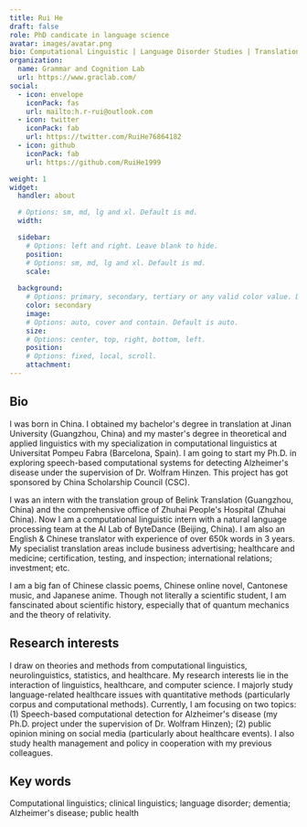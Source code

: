 ```yaml
---
title: Rui He
draft: false
role: PhD candicate in language science
avatar: images/avatar.png
bio: Computational Linguistic | Language Disorder Studies | Translation
organization:
  name: Grammar and Cognition Lab 
  url: https://www.graclab.com/
social:
  - icon: envelope
    iconPack: fas
    url: mailto:h.r-rui@outlook.com
  - icon: twitter
    iconPack: fab
    url: https://twitter.com/RuiHe76864182
  - icon: github
    iconPack: fab
    url: https://github.com/RuiHe1999

weight: 1
widget:
  handler: about

  # Options: sm, md, lg and xl. Default is md.
  width:

  sidebar:
    # Options: left and right. Leave blank to hide.
    position:
    # Options: sm, md, lg and xl. Default is md.
    scale:
  
  background:
    # Options: primary, secondary, tertiary or any valid color value. Default is primary.
    color: secondary
    image:
    # Options: auto, cover and contain. Default is auto.
    size:
    # Options: center, top, right, bottom, left.
    position:
    # Options: fixed, local, scroll.
    attachment: 
---
```


## Bio

I was born in China. I obtained my bachelor's degree in translation at Jinan University (Guangzhou, China) and my master's degree in theoretical and applied linguistics with my specialization in computational linguistics at Universitat Pompeu Fabra (Barcelona, Spain). I am going to start my Ph.D. in exploring speech-based computational systems for detecting Alzheimer's disease under the supervision of Dr. Wolfram Hinzen. This project has got sponsored by China Scholarship Council (CSC).

I was an intern with the translation group of Belink Translation (Guangzhou, China) and the comprehensive office of Zhuhai People's Hospital (Zhuhai China). Now I am a computational linguistic intern with a natural language processing team at the AI Lab of ByteDance (Beijing, China). I am also an English & Chinese translator with experience of over 650k words in 3 years. My specialist translation areas include business advertising; healthcare and medicine; certification, testing, and inspection; international relations; investment; etc.

I am a big fan of Chinese classic poems, Chinese online novel, Cantonese music, and Japanese anime. Though not literally a scientific student, I am fanscinated about scientific history, especially that of quantum mechanics and the theory of relativity. 

## Research interests 

I draw on theories and methods from computational linguistics, neurolinguistics, statistics, and healthcare.  My research interests lie in the interaction of linguistics, healthcare, and computer science. I majorly study language-related healthcare issues with quantitative methods  (particularly corpus and computational methods). Currently, I am focusing on two topics: (1) Speech-based computational detection for Alzheimer's disease (my Ph.D. project under the supervision of Dr. Wolfram Hinzen); (2) public opinion mining on social media (particularly about healthcare events). I also study health management and policy in cooperation with my previous colleagues. 

## Key words
Computational linguistics; clinical linguistics; language disorder; dementia; Alzheimer's disease; public health
